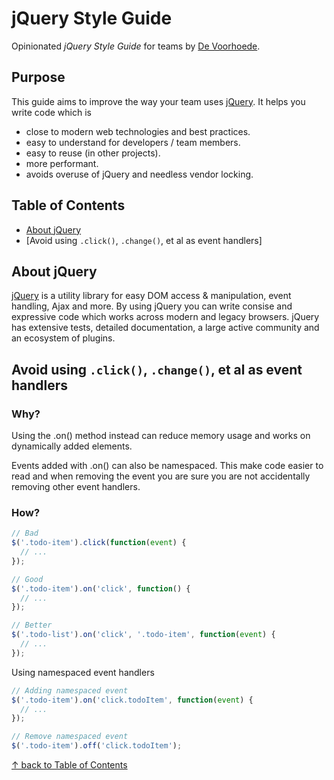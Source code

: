 # jQuery Style Guide

Opinionated *jQuery Style Guide* for teams by [De Voorhoede](https://twitter.com/devoorhoede).

## Purpose

This guide aims to improve the way your team uses [jQuery](http://jquery.com/). It helps you write code which is

* close to modern web technologies and best practices.
* easy to understand for developers / team members.
* easy to reuse (in other projects).
* more performant.
* avoids overuse of jQuery and needless vendor locking.


## Table of Contents

* [About jQuery](#about-jquery)
* [Avoid using `.click()`, `.change()`, et al as event handlers]

## About jQuery

[jQuery](http://jquery.com/) is a utility library for easy DOM access & manipulation, event handling, Ajax and more. By using jQuery you can write consise and expressive code which works across modern and legacy browsers. jQuery has extensive tests, detailed documentation, a large active community and an ecosystem of plugins.

## Avoid using `.click()`, `.change()`, et al as event handlers
### Why?
Using the .on() method instead can reduce memory usage and works on dynamically added elements.

Events added with .on() can also be namespaced. This make code easier to read and when removing the event you are sure you are not accidentally removing other event handlers.

### How?
``` javascript
// Bad
$('.todo-item').click(function(event) {
  // ...
});

// Good
$('.todo-item').on('click', function() {
  // ...
});

// Better
$('.todo-list').on('click', '.todo-item', function(event) {
  // ...
});
```

Using namespaced event handlers
``` javascript
// Adding namespaced event
$('.todo-item').on('click.todoItem', function(event) {
  // ...
});

// Remove namespaced event
$('.todo-item').off('click.todoItem');
```

[↑ back to Table of Contents](#table-of-contents)